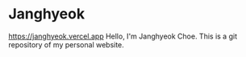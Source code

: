 Janghyeok
====
https://janghyeok.vercel.app
   Hello, I'm Janghyeok Choe. This is a git repository of my personal website.
